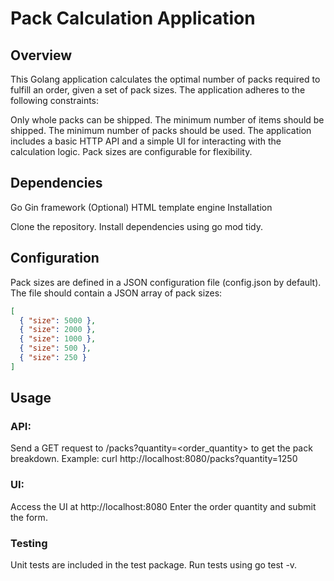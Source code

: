 # Pack Calculation Application
## Overview

This Golang application calculates the optimal number of packs required to fulfill an order, given a set of pack sizes. The application adheres to the following constraints:

Only whole packs can be shipped.
The minimum number of items should be shipped.
The minimum number of packs should be used.
The application includes a basic HTTP API and a simple UI for interacting with the calculation logic. Pack sizes are configurable for flexibility.

## Dependencies

Go
Gin framework
(Optional) HTML template engine
Installation

Clone the repository.
Install dependencies using go mod tidy.

## Configuration
Pack sizes are defined in a JSON configuration file (config.json by default). The file should contain a JSON array of pack sizes:

```JSON
[
  { "size": 5000 },
  { "size": 2000 },
  { "size": 1000 },
  { "size": 500 },
  { "size": 250 }
]
```

## Usage

### API:
Send a GET request to /packs?quantity=<order_quantity> to get the pack breakdown.
Example: curl http://localhost:8080/packs?quantity=1250
### UI:
Access the UI at http://localhost:8080
Enter the order quantity and submit the form.
### Testing
Unit tests are included in the test package. Run tests using go test -v.

